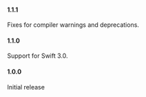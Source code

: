 #### 1.1.1
Fixes for compiler warnings and deprecations.

#### 1.1.0
Support for Swift 3.0.

#### 1.0.0
Initial release
